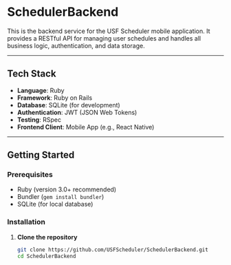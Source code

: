 # SchedulerBackend

This is the backend service for the USF Scheduler mobile application. It provides a RESTful API for managing user schedules and handles all business logic, authentication, and data storage.

---

## Tech Stack

- **Language**: Ruby
- **Framework**: Ruby on Rails
- **Database**: SQLite (for development)
- **Authentication**: JWT (JSON Web Tokens)
- **Testing**: RSpec
- **Frontend Client**: Mobile App (e.g., React Native)

---

## Getting Started

### Prerequisites

- Ruby (version 3.0+ recommended)
- Bundler (`gem install bundler`)
- SQLite (for local database)

### Installation

1. **Clone the repository**
   ```bash
   git clone https://github.com/USFScheduler/SchedulerBackend.git
   cd SchedulerBackend
